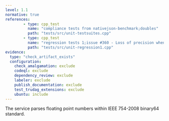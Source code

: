 ```yaml
---
level: 1.1
normative: true
references:
        - type: cpp_test
          name: "compliance tests from nativejson-benchmark;doubles"
          path: "tests/src/unit-testsuites.cpp"
        - type: cpp_test
          name: "regression tests 1;issue #360 - Loss of precision when serializing <double>"
          path: "tests/src/unit-regression1.cpp"
evidence:
  type: "check_artifact_exists"
  configuration:
    check_amalgamation: exclude
    codeql: exclude
    dependency_review: exclude
    labeler: exclude
    publish_documentation: exclude
    test_trudag_extensions: exclude
    ubuntu: include
---
```


The service parses floating point numbers within IEEE 754-2008 binary64 standard.
